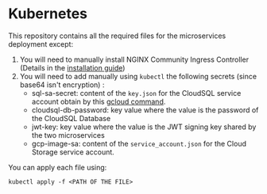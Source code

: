 # Kubernetes

This repository contains all the required files for the microservices deployment except:
1. You will need to manually install NGINX Community Ingress Controller (Details in the [installation guide](https://kubernetes.github.io/ingress-nginx/deploy/))
2. You will need to add manually using `kubectl` the following secrets (since base64 isn't encryption) :
   * sql-sa-secret: content of the `key.json` for the CloudSQL service account obtain by this [gcloud command](https://cloud.google.com/sql/docs/mysql/connect-kubernetes-engine#service_account_key_file).
   * cloudsql-db-password: key value where the value is the password of the CloudSQL Database
   * jwt-key: key value where the value is the JWT signing key shared by the two microservices
   * gcp-image-sa: content of the `service_account.json` for the Cloud Storage service account.

You can apply each file using:
````
kubectl apply -f <PATH OF THE FILE>
````
